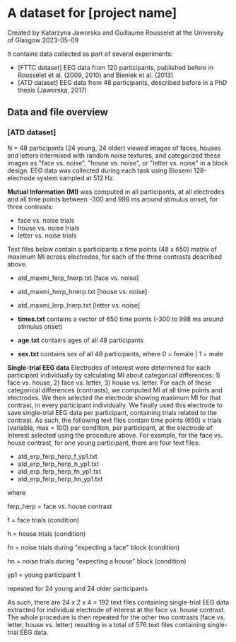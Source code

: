 # A dataset for [project name]

Created by Katarzyna Jaworska and Guillaume Rousselet 
at the University of Glasgow
2023-05-09

It contains data collected as part of several experiments:
- [FTTC dataset] EEG data from 120 participants, published before in Rousselet et al. (2009, 2010)
and Bieniek et al. (2013)
- [ATD dataset] EEG data from 48 participants, described before in a PhD thesis (Jaworska, 2017)

## Data and file overview
### [ATD dataset]
N = 48 participants (24 young, 24 older) viewed images of faces, houses and letters intermixed with random noise textures, 
and categorized these images as "face vs. noise", "house vs. noise", or "letter vs. noise" in a block design.
EEG data was collected during each task using Biosemi 128-electrode system sampled at 512 Hz.

**Mutual Information (MI)** was computed in all participants, at all electrodes and all time points 
between -300 and 998 ms around stimulus onset, for three contrasts:
- face vs. noise trials
- house vs. noise trials
- letter vs. noise trials 

Text files below contain a participants x time points (48 x 650) matrix of maximum MI across electrodes, 
for each of the three contrasts described above.
- atd_maxmi_ferp_fnerp.txt [face vs. noise]
- atd_maxmi_herp_hnerp.txt [house vs. noise]
- atd_maxmi_lerp_lnerp.txt [letter vs. noise]

- **times.txt** contains a vector of 650 time points (-300 to 998 ms around stimulus onset)
- **age.txt** contains ages of all 48 participants
- **sex.txt** contains sex of all 48 participants, where 0 = female | 1 = male

**Single-trial EEG data**
Electrodes of interest were determined for each participant individually by calculating MI about 
categorical differences: 1) face vs. house, 2) face vs. letter, 3) house vs. letter.
For each of these categorical differences (contrasts), we computed MI at all time points and electrodes. 
We then selected the electrode showing maximum MI for that contrast, in every participant individually.
We finally used this electrode to save single-trial EEG data per participant, containing trials related to the contrast.
As such, the following text files contain time points (650) x trials (variable, max = 100) per condition, per participant,
at the electrode of interest selected using the procedure above.
For example, for the face vs. house contrast, for one young participant, there are four text files:
- atd_erp_ferp_herp_f_yp1.txt
- atd_erp_ferp_herp_h_yp1.txt
- atd_erp_ferp_herp_fn_yp1.txt
- atd_erp_ferp_herp_hn_yp1.txt

where

ferp_herp = face vs. house contrast

f = face trials (condition)

h = house trials (condition)

fn = noise trials during "expecting a face" block (condition)

hn = noise trials during "expecting a house" block (condition)

yp1 = young participant 1 

repeated for 24 young and 24 older participants

As such, there are 24 x 2 x 4 = 192 text files containing single-trial EEG data extracted for individual electrode of interest
at the face vs. house contrast. The whole procedure is then repeated for the other two contrasts (face vs. letter, 
house vs. letter) resulting in a total of 576 text files containing single-trial EEG data.
